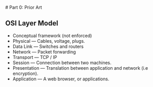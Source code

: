 
# Part 0: Prior Art

## OSI Layer Model
* Conceptual framework (not enforced)
* Physical — Cables, voltage, plugs.
* Data Link — Switches and routers
* Network — Packet forwarding
* Transport — TCP / IP
* Session — Connection between two machines.
* Presentation — Translation between application and network (i.e encryption).
* Application — A web browser, or applications.
